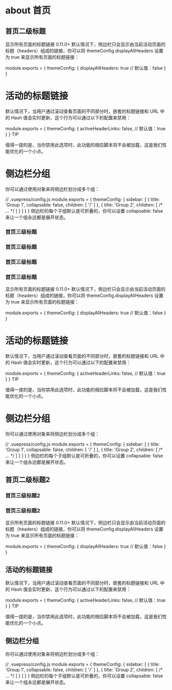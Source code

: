 # about 首页

## 首页二级标题
显示所有页面的标题链接 0.11.0+
默认情况下，侧边栏只会显示由当前活动页面的标题（headers）组成的链接，你可以将 themeConfig.displayAllHeaders 设置为 true 来显示所有页面的标题链接：

module.exports = {
  themeConfig: {
    displayAllHeaders: true // 默认值：false
  }
}
# 活动的标题链接
默认情况下，当用户通过滚动查看页面的不同部分时，嵌套的标题链接和 URL 中的 Hash 值会实时更新，这个行为可以通过以下的配置来禁用：

module.exports = {
  themeConfig: {
    activeHeaderLinks: false, // 默认值：true
  }
}
TIP

值得一提的是，当你禁用此选项时，此功能的相应脚本将不会被加载，这是我们性能优化的一个小点。

# 侧边栏分组
你可以通过使用对象来将侧边栏划分成多个组：

// .vuepress/config.js
module.exports = {
  themeConfig: {
    sidebar: [
      {
        title: 'Group 1',
        collapsable: false,
        children: [
          '/'
        ]
      },
      {
        title: 'Group 2',
        children: [ /* ... */ ]
      }
    ]
  }
}
侧边栏的每个子组默认是可折叠的，你可以设置 collapsable: false 来让一个组永远都是展开状态。

### 首页三级标题
### 首页三级标题
### 首页三级标题
### 首页三级标题
显示所有页面的标题链接 0.11.0+
默认情况下，侧边栏只会显示由当前活动页面的标题（headers）组成的链接，你可以将 themeConfig.displayAllHeaders 设置为 true 来显示所有页面的标题链接：

module.exports = {
  themeConfig: {
    displayAllHeaders: true // 默认值：false
  }
}
# 活动的标题链接
默认情况下，当用户通过滚动查看页面的不同部分时，嵌套的标题链接和 URL 中的 Hash 值会实时更新，这个行为可以通过以下的配置来禁用：

module.exports = {
  themeConfig: {
    activeHeaderLinks: false, // 默认值：true
  }
}
TIP

值得一提的是，当你禁用此选项时，此功能的相应脚本将不会被加载，这是我们性能优化的一个小点。

# 侧边栏分组
你可以通过使用对象来将侧边栏划分成多个组：

// .vuepress/config.js
module.exports = {
  themeConfig: {
    sidebar: [
      {
        title: 'Group 1',
        collapsable: false,
        children: [
          '/'
        ]
      },
      {
        title: 'Group 2',
        children: [ /* ... */ ]
      }
    ]
  }
}
侧边栏的每个子组默认是可折叠的，你可以设置 collapsable: false 来让一个组永远都是展开状态。

## 首页二级标题2

### 首页三级标题2
### 首页三级标题2
显示所有页面的标题链接 0.11.0+
默认情况下，侧边栏只会显示由当前活动页面的标题（headers）组成的链接，你可以将 themeConfig.displayAllHeaders 设置为 true 来显示所有页面的标题链接：

module.exports = {
  themeConfig: {
    displayAllHeaders: true // 默认值：false
  }
}
## 活动的标题链接
默认情况下，当用户通过滚动查看页面的不同部分时，嵌套的标题链接和 URL 中的 Hash 值会实时更新，这个行为可以通过以下的配置来禁用：

module.exports = {
  themeConfig: {
    activeHeaderLinks: false, // 默认值：true
  }
}
TIP

值得一提的是，当你禁用此选项时，此功能的相应脚本将不会被加载，这是我们性能优化的一个小点。

## 侧边栏分组
你可以通过使用对象来将侧边栏划分成多个组：

// .vuepress/config.js
module.exports = {
  themeConfig: {
    sidebar: [
      {
        title: 'Group 1',
        collapsable: false,
        children: [
          '/'
        ]
      },
      {
        title: 'Group 2',
        children: [ /* ... */ ]
      }
    ]
  }
}
侧边栏的每个子组默认是可折叠的，你可以设置 collapsable: false 来让一个组永远都是展开状态。